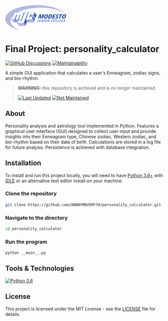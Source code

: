 <picture>
  <source
    srcset=".github/mjc_logo_reverse.svg"
    media="(prefers-color-scheme: dark)"
  />
  <source
    srcset=".github/mjc_logo.svg"
    media="(prefers-color-scheme: light), (prefers-color-scheme: no-preference)"
  />
  <img src=".github/mjc_logo.svg" alt="Modesto Junior College logo." height="80px" />
</picture>

# Final Project: personality_calculator
[![GitHub Discussions](https://img.shields.io/badge/Learn_More-informational?logo=github&style=for-the-badge)](https://github.com/4N0NYM0U5MY7H/personality_calculator/discussions/2)
[![Maintainability](https://api.codeclimate.com/v1/badges/983d856ebcfda6c354d2/maintainability)](https://codeclimate.com/github/4N0NYM0U5MY7H/personality_calculator/maintainability)

A simple GUI application that calculates a user's Enneagram, zodiac signs, and bio-rhythm.
> **WARNING:** this repository is archived and is no longer maintained.
> 
> [![Last Updated](https://img.shields.io/badge/December_2017-critical?label=Last%20Updated)](#)
> [![Not Maintained](https://img.shields.io/badge/Not_Maintained-critical?label=Status)](#)

## About
Personality analysis and astrology tool implemented in Python. Features a graphical user interface (GUI) designed to collect user input and provide insights into their Enneagram type, Chinese zodiac, Western zodiac, and bio-rhythm based on their date of birth. Calculations are stored in a log file for future analysis. Persistence is achieved with database integration.

## Installation
To install and run this project locally, you will need to have [Python 3.6+](https://www.python.org/) with [IDLE](https://docs.python.org/3/library/idle.html) or an alternative text editor install on your machine.
### Clone the repository
```bash
git clone https://github.com/4N0NYM0U5MY7H/personality_calculator.git
```
### Navigate to the directory
```bash
cd personality_calculator
```
### Run the program
```bash
python __main__.py
```

## Tools & Technologies
[![Python 3.6](https://img.shields.io/badge/Python-3.6-3776AB?logo=python&labelColor=141414&style=flat-square)](https://www.python.org/)

## License
This project is licensed under the MIT License - see the [LICENSE](LICENSE) file for details.
